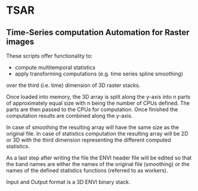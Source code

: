 # TSAR
## Time-Series computation Automation for Raster images
These scripts offer functionality to:
* compute multitemporal statistics
* apply transforming computations (e.g. time series spline smoothing)

over the third (i.e. time) dimension of 3D raster stacks.

Once loaded into memory, the 3D array is split along the y-axis into n parts of approximately equal size with n being the number of CPUs defined.
The parts are then passed to the CPUs for computation. Once finished the computation results are combined along the y-axis.

In case of smoothing the resulting array will have the same size as the original file.
In case of statistics computation the resulting array will be 2D or 3D with the third dimension representing the different computed statistics.

As a last step after writing the file the ENVI header file will be edited so that the band names are either the names of the original file (smoothing) or the names of the defined statistics functions (referred to as workers).

Input and Output format is a 3D ENVI binary stack.
